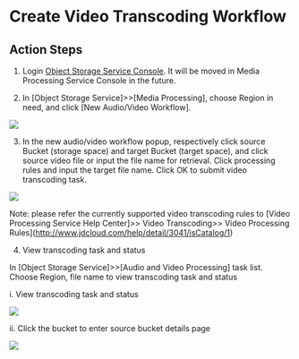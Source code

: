# Create Video Transcoding Workflow

## Action Steps

1. Login [Object Storage Service Console](http://jfs-console.jdcloud.com/overview). It will be moved in Media Processing Service Console in the future.

2. In [Object Storage Service]>>[Media Processing], choose Region in need, and click [New Audio/Video Workflow].

![](https://github.com/jdcloudcom/cn/blob/edit/image/Media-Processing-Service/MPS-002.png)

3. In the new audio/video workflow popup, respectively click source Bucket (storage space) and target Bucket (target space), and click source video file or input the file name for retrieval. Click processing rules and input the target file name. Click OK to submit video transcoding task.

![](https://github.com/jdcloudcom/cn/blob/edit/image/Media-Processing-Service/MPS-003.png)

Note: please refer the currently supported video transcoding rules to [Video Processing Service Help Center]>> Video Transcoding>> Video Processing Rules](http://www.jdcloud.com/help/detail/3041/isCatalog/1)

4. View transcoding task and status

In [Object Storage Service]>>[Audio and Video Processing] task list. Choose Region, file name to view transcoding task and status

i. View transcoding task and status

![](https://github.com/jdcloudcom/cn/blob/edit/image/Media-Processing-Service/MPS-004.png)

ii. Click the bucket to enter source bucket details page


![](https://github.com/jdcloudcom/cn/blob/edit/image/Media-Processing-Service/MPS-005.png)
